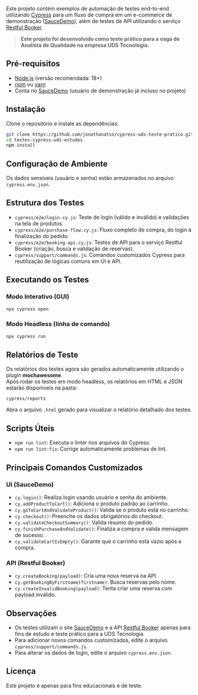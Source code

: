 Este projeto contém exemplos de automação de testes end-to-end utilizando [Cypress](https://www.cypress.io/) para um fluxo de compra em um e-commerce de demonstração ([SauceDemo](https://www.saucedemo.com/)), além de testes de API utilizando o serviço [Restful Booker](https://restful-booker.herokuapp.com/).

> **Este projeto foi desenvolvido como teste prático para a vaga de Analista de Qualidade na empresa UDS Tecnologia.**

## Pré-requisitos

- [Node.js](https://nodejs.org/) (versão recomendada: 18+)
- [npm](https://www.npmjs.com/) ou [yarn](https://yarnpkg.com/)
- Conta no [SauceDemo](https://www.saucedemo.com/) (usuário de demonstração já incluso no projeto)

## Instalação

Clone o repositório e instale as dependências:

```bash
git clone https://github.com/jonathanatss/cypress-uds-teste-pratico.git
cd testes-cypress-uds-estudos
npm install
```

## Configuração de Ambiente

Os dados sensíveis (usuário e senha) estão armazenados no arquivo `cypress.env.json`.  

## Estrutura dos Testes

- `cypress/e2e/login.cy.js`: Teste de login (válido e inválido) e validações na tela de produtos.
- `cypress/e2e/purchase-flow.cy.js`: Fluxo completo de compra, do login à finalização do pedido.
- `cypress/e2e/booking-api.cy.js`: Testes de API para o serviço Restful Booker (criação, busca e validação de reservas).
- `cypress/support/commands.js`: Comandos customizados Cypress para reutilização de lógicas comuns em UI e API.

## Executando os Testes

### Modo Interativo (GUI)

```bash
npx cypress open
```

### Modo Headless (linha de comando)

```bash
npx cypress run
```

## Relatórios de Teste

Os relatórios dos testes agora são gerados automaticamente utilizando o plugin **mochawesome**.  
Após rodar os testes em modo headless, os relatórios em HTML e JSON estarão disponíveis na pasta:

```
cypress/reports
```

Abra o arquivo `.html` gerado para visualizar o relatório detalhado dos testes.

## Scripts Úteis

- `npm run lint`: Executa o linter nos arquivos do Cypress.
- `npm run lint:fix`: Corrige automaticamente problemas de lint.

## Principais Comandos Customizados

### UI (SauceDemo)
- `cy.login()`: Realiza login usando usuário e senha do ambiente.
- `cy.addProductToCart()`: Adiciona o produto padrão ao carrinho.
- `cy.goToCartAndValidateProduct()`: Valida se o produto está no carrinho.
- `cy.checkout()`: Preenche os dados obrigatórios do checkout.
- `cy.validateCheckoutSummary()`: Valida resumo do pedido.
- `cy.finishPurchaseAndValidate()`: Finaliza a compra e valida mensagem de sucesso.
- `cy.validateCartIsEmpty()`: Garante que o carrinho está vazio após a compra.

### API (Restful Booker)
- `cy.createBooking(payload)`: Cria uma nova reserva na API.
- `cy.getBookingByFirstname(firstname)`: Busca reservas pelo nome.
- `cy.createInvalidBooking(payload)`: Tenta criar uma reserva com payload inválido.

## Observações

- Os testes utilizam o site [SauceDemo](https://www.saucedemo.com/) e a API [Restful Booker](https://restful-booker.herokuapp.com/) apenas para fins de estudo e teste prático para a UDS Tecnologia.
- Para adicionar novos comandos customizados, edite o arquivo `cypress/support/commands.js`.
- Para alterar os dados de login, edite o arquivo `cypress.env.json`.

## Licença

Este projeto é apenas para fins educacionais e de teste.

